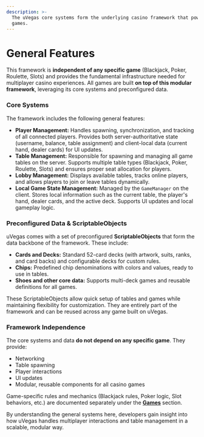 ```yaml
---
description: >-
  The uVegas core systems form the underlying casino framework that powers all
  games.
---
```


# General Features

This framework is **independent of any specific game** (Blackjack, Poker, Roulette, Slots) and provides the fundamental infrastructure needed for multiplayer casino experiences. All games are built **on top of this modular framework**, leveraging its core systems and preconfigured data.

### Core Systems

The framework includes the following general features:

* **Player Management:** Handles spawning, synchronization, and tracking of all connected players. Provides both server-authoritative state (username, balance, table assignment) and client-local data (current hand, dealer cards) for UI updates.
* **Table Management:** Responsible for spawning and managing all game tables on the server. Supports multiple table types (Blackjack, Poker, Roulette, Slots) and ensures proper seat allocation for players.
* **Lobby Management:** Displays available tables, tracks online players, and allows players to join or leave tables dynamically.
* **Local Game State Management:** Managed by the `GameManager` on the client. Stores local information such as the current table, the player's hand, dealer cards, and the active deck. Supports UI updates and local gameplay logic.

### Preconfigured Data & ScriptableObjects

uVegas comes with a set of preconfigured **ScriptableObjects** that form the data backbone of the framework. These include:

* **Cards and Decks:** Standard 52-card decks (with artwork, suits, ranks, and card backs) and configurable decks for custom rules.
* **Chips:** Predefined chip denominations with colors and values, ready to use in tables.
* **Shoes and other core data:** Supports multi-deck games and reusable definitions for all games.

These ScriptableObjects allow quick setup of tables and games while maintaining flexibility for customization. They are entirely part of the framework and can be reused across any game built on uVegas.

### Framework Independence

The core systems and data **do not depend on any specific game**. They provide:

* Networking
* Table spawning
* Player interactions
* UI updates
* Modular, reusable components for all casino games

Game-specific rules and mechanics (Blackjack rules, Poker logic, Slot behaviors, etc.) are documented separately under the [**Games**](../games/) section.

By understanding the general systems here, developers gain insight into how uVegas handles multiplayer interactions and table management in a scalable, modular way.
